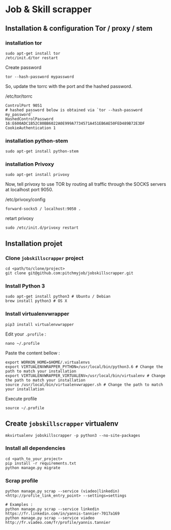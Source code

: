 # Job & Skill scrapper

## Installation & configuration Tor / proxy / stem

### installation tor
```
sudo apt-get install tor
/etc/init.d/tor restart
```

Create password 
```
tor --hash-password mypassword
```

So, update the torrc with the port and the hashed password.

/etc/tor/torrc
```
ControlPort 9051
# hashed password below is obtained via `tor --hash-password my_password`
HashedControlPassword 16:E600ADC1B52C80BB6022A0E999A7734571A451EB6AE50FED489B72E3DF
CookieAuthentication 1
```

### installation python-stem

```
sudo apt-get install python-stem
```

### installation Privoxy

```
sudo apt-get install privoxy
```

Now, tell privoxy to use TOR by routing all traffic through the SOCKS servers at localhost port 9050.

/etc/privoxy/config
```
forward-socks5 / localhost:9050 .
```
retart privoxy

```
sudo /etc/init.d/privoxy restart
```

## Installation projet

### Clone `jobskillscrapper` project

```
cd <path/to/clone/project>
git clone git@github.com:pitchmyjob/jobskillscrapper.git
```

### Install Python 3

```
sudo apt-get install python3 # Ubuntu / Debian
brew install python3 # OS X
```

### Install virtualenvwrapper

```
pip3 install virtualenvwrapper
```

Edit your `.profile` :

```
nano ~/.profile
```

Paste the content bellow :

```
export WORKON_HOME=$HOME/.virtualenvs
export VIRTUALENVWRAPPER_PYTHON=/usr/local/bin/python3.6 # Change the path to match your installation
export VIRTUALENVWRAPPER_VIRTUALENV=/usr/local/bin/virtualenv # Change the path to match your installation
source /usr/local/bin/virtualenvwrapper.sh # Change the path to match your installation
```

Execute profile

```
source ~/.profile
```

## Create `jobskillscrapper` virtualenv

```
mkvirtualenv jobskillscrapper -p python3 --no-site-packages
```

### Install all dependencies

```
cd <path_to_your_project>
pip install -r requirements.txt
python manage.py migrate
```

### Scrap profile

```
python manage.py scrap --service (viadeo|linkedin) <http://profile_link_entry_point> --settings=settings

# Examples :
python manage.py scrap --service linkedin https://fr.linkedin.com/in/yannis-tannier-7017a169
python manage.py scrap --service viadeo http://fr.viadeo.com/fr/profile/yannis.tannier
```
